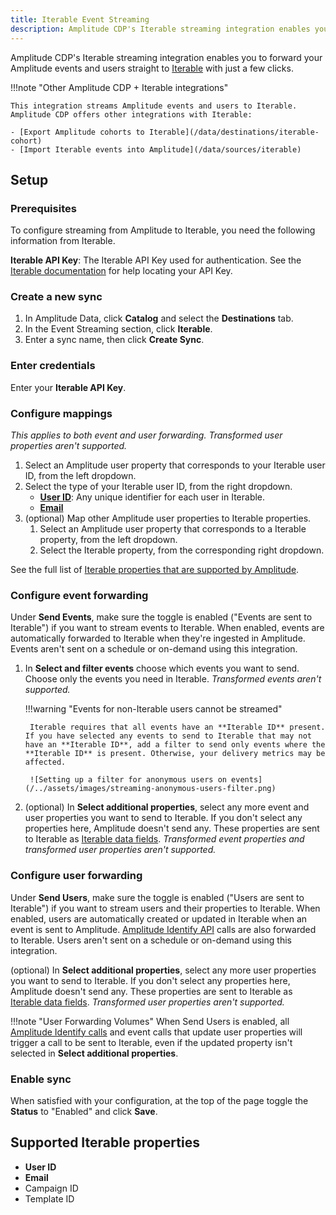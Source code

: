 ```yaml
---
title: Iterable Event Streaming
description: Amplitude CDP's Iterable streaming integration enables you to forward your Amplitude events and users straight to Iterable with just a few clicks.
---
```


Amplitude CDP's Iterable streaming integration enables you to forward your Amplitude events and users straight to [Iterable](https://iterable.com/) with just a few clicks.

!!!note "Other Amplitude CDP + Iterable integrations"

    This integration streams Amplitude events and users to Iterable. Amplitude CDP offers other integrations with Iterable:

    - [Export Amplitude cohorts to Iterable](/data/destinations/iterable-cohort)
    - [Import Iterable events into Amplitude](/data/sources/iterable)

## Setup

### Prerequisites

To configure streaming from Amplitude to Iterable, you need the following information from Iterable.

**Iterable API Key**: The Iterable API Key used for authentication. See the [Iterable documentation](https://support.iterable.com/hc/en-us/articles/360043464871-API-Keys-#creating-api-keys) for help locating your API Key.

### Create a new sync

1. In Amplitude Data, click **Catalog** and select the **Destinations** tab.
2. In the Event Streaming section, click **Iterable**.
3. Enter a sync name, then click **Create Sync**.

### Enter credentials

Enter your **Iterable API Key**.

### Configure mappings

_This applies to both event and user forwarding. Transformed user properties aren't supported._

1. Select an Amplitude user property that corresponds to your Iterable user ID, from the left dropdown.
2. Select the type of your Iterable user ID, from the right dropdown.
      - [**User ID**](https://support.iterable.com/hc/en-us/articles/360035402531-Identifying-the-User-#identifying-the-user-by-user-id): Any unique identifier for each user in Iterable.
      - [**Email**](https://support.iterable.com/hc/en-us/articles/360035402531-Identifying-the-User-#identifying-the-user-by-email)
3. (optional) Map other Amplitude user properties to Iterable properties.
      1. Select an Amplitude user property that corresponds to a Iterable property, from the left dropdown.
      2. Select the Iterable property, from the corresponding right dropdown.

See the full list of [Iterable properties that are supported by Amplitude](#supported-iterable-properties).

### Configure event forwarding

Under **Send Events**, make sure the toggle is enabled ("Events are sent to Iterable") if you want to stream events to Iterable. When enabled, events are automatically forwarded to Iterable when they're ingested in Amplitude. Events aren't sent on a schedule or on-demand using this integration.

1. In **Select and filter events** choose which events you want to send. Choose only the events you need in Iterable. _Transformed events aren't supported._

    !!!warning "Events for non-Iterable users cannot be streamed"

        Iterable requires that all events have an **Iterable ID** present. If you have selected any events to send to Iterable that may not have an **Iterable ID**, add a filter to send only events where the **Iterable ID** is present. Otherwise, your delivery metrics may be affected.

        ![Setting up a filter for anonymous users on events](/../assets/images/streaming-anonymous-users-filter.png)

2. (optional) In **Select additional properties**, select any more event and user properties you want to send to Iterable. If you don't select any properties here, Amplitude doesn't send any. These properties are sent to Iterable as [Iterable data fields](https://support.iterable.com/hc/en-us/articles/208183076-Field-Data-Types). _Transformed event properties and transformed user properties aren't supported._

### Configure user forwarding

Under **Send Users**, make sure the toggle is enabled ("Users are sent to Iterable") if you want to stream users and their properties to Iterable. When enabled, users are automatically created or updated in Iterable when an event is sent to Amplitude. [Amplitude Identify API](https://www.docs.developers.amplitude.com/analytics/apis/identify-api/) calls are also forwarded to Iterable. Users aren't sent on a schedule or on-demand using this integration.

(optional) In **Select additional properties**, select any more user properties you want to send to Iterable. If you don't select any properties here, Amplitude doesn't send any. These properties are sent to Iterable as [Iterable data fields](https://support.iterable.com/hc/en-us/articles/208183076-Field-Data-Types). _Transformed user properties aren't supported._

!!!note "User Forwarding Volumes"
    When Send Users is enabled, all [Amplitude Identify calls](https://www.docs.developers.amplitude.com/analytics/apis/identify-api/) and event calls that update user properties will trigger a call to be sent to Iterable, even if the updated property
    isn't selected in **Select additional properties**.

### Enable sync

When satisfied with your configuration, at the top of the page toggle the **Status** to "Enabled" and click **Save**.

## Supported Iterable properties

- **User ID**
- **Email**
- Campaign ID
- Template ID
